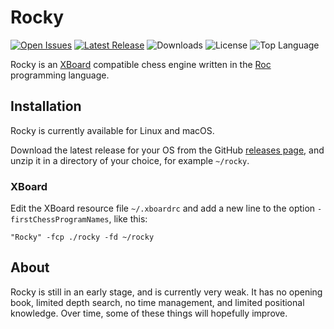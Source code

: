 # Rocky

<div style="text-align: left">

[![Open Issues](https://img.shields.io/github/issues/dykstrom/rocky)](https://github.com/dykstrom/rocky/issues)
[![Latest Release](https://img.shields.io/github/v/release/dykstrom/rocky?display_name=release)](https://github.com/dykstrom/rocky/releases)
![Downloads](https://img.shields.io/github/downloads/dykstrom/rocky/total)
![License](https://img.shields.io/github/license/dykstrom/rocky)
![Top Language](https://img.shields.io/github/languages/top/dykstrom/rocky)

</div>

Rocky is an [XBoard](https://www.gnu.org/software/xboard) compatible chess engine written in the [Roc](https://www.roc-lang.org) programming language.


## Installation

Rocky is currently available for Linux and macOS.

Download the latest release for your OS from the GitHub
[releases page](https://github.com/dykstrom/rocky/releases),
and unzip it in a directory of your choice, for example `~/rocky`.


### XBoard

Edit the XBoard resource file `~/.xboardrc` and add a new line to the option `-firstChessProgramNames`, like this:

`"Rocky" -fcp ./rocky -fd ~/rocky`


## About

Rocky is still in an early stage, and is currently very weak. It has no opening book, limited depth search, no time management, and limited positional knowledge. Over time, some of these things will hopefully improve.
